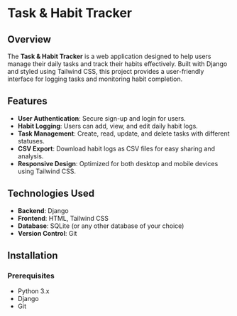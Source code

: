 # Task & Habit Tracker

## Overview

The **Task & Habit Tracker** is a web application designed to help users manage their daily tasks and track their habits effectively. Built with Django and styled using Tailwind CSS, this project provides a user-friendly interface for logging tasks and monitoring habit completion.

## Features

- **User Authentication**: Secure sign-up and login for users.
- **Habit Logging**: Users can add, view, and edit daily habit logs.
- **Task Management**: Create, read, update, and delete tasks with different statuses.
- **CSV Export**: Download habit logs as CSV files for easy sharing and analysis.
- **Responsive Design**: Optimized for both desktop and mobile devices using Tailwind CSS.

## Technologies Used

- **Backend**: Django
- **Frontend**: HTML, Tailwind CSS
- **Database**: SQLite (or any other database of your choice)
- **Version Control**: Git

## Installation

### Prerequisites

- Python 3.x
- Django
- Git
